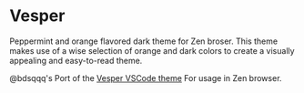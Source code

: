 
# Vesper

Peppermint and orange flavored dark theme for Zen broser. This theme makes use of a wise selection of orange and dark colors to create a visually appealing and easy-to-read theme.

@bdsqqq's Port of the [Vesper VSCode theme](https://github.com/raunofreiberg/vesper/tree/main) For usage in Zen browser.
